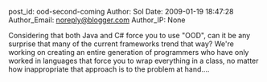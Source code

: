 post_id: ood-second-coming
Author: Sol
Date: 2009-01-19 18:47:28
Author_Email: noreply@blogger.com
Author_IP: None

Considering that both Java and C# force you to use "OOD", can it be any
surprise that many of the current frameworks trend that way?  We're working on
creating an entire generation of programmers who have only worked in languages
that force you to wrap everything in a class, no matter how inappropriate that
approach is to the problem at hand....

